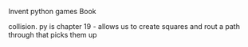 Invent python games Book 

collision. py is chapter 19 - allows us to create squares and rout a path through that picks them up